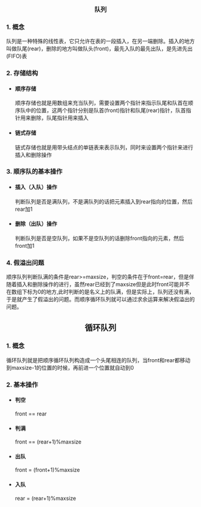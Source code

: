 ### <center>队列</center>
### 1. 概念
<p>队列是一种特殊的线性表，它只允许在表的一段插入，在另一端删除。插入的地方叫做队尾(rear)，删除的地方叫做队头(front)，最先入队的最先出队，是先进先出(FIFO)表</p>

### 2. 存储结构
* #### 顺序存储
    <p>顺序存储也就是用数组来充当队列，需要设置两个指针来指示队尾和队首在顺序队中的位置，这两个指针分别是队首(front)指针和队尾(rear)指针，队首指针用来删除，队尾指针用来插入</p>
* #### 链式存储
    <p>链式存储也就是用带头结点的单链表来表示队列，同时来设置两个指针来进行插入和删除操作</p>
### 3. 顺序队的基本操作
* #### 插入（入队）操作
    <p>判断队列是否是满队列，不是满队列的话把元素插入到rear指向的位置，然后rear加1</p>
* #### 删除（出队）操作
    <p>判断队列是否是空队列，如果不是空队列的话删除front指向的元素，然后front加1</p>
### 4. 假溢出问题
<p>顺序队列判断队满的条件是rear>=maxsize，判空的条件在于front=rear，但是伴随着插入和删除操作的进行，虽然rear已经到了maxsize但是此时front可能并不在数组下标为0的地方,此时判断的是名义上的队满，但是实际上，队列还没有满，于是就产生了假溢出的问题。而顺序循环队列就可以通过求余运算来解决假溢出的问题。</p>

## <center>循环队列</center>
### 1. 概念
<p>循环队列就是把顺序循环队列构造成一个头尾相连的队列，当front和rear都移动到maxsize-1的位置的时候，再前进一个位置就自动到0</p>

### 2. 基本操作
* #### 判空
    front == rear
* #### 判满
    front == (rear+1)%maxsize
* #### 出队
    <p>front = (front+1)%maxsize</p>
* #### 入队
    <p>rear = (rear+1)%maxsize</p>


